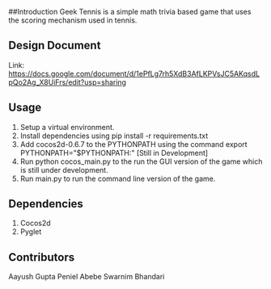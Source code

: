 ##Introduction 
Geek Tennis is a simple math trivia based game that uses the scoring mechanism used in tennis. 

## Design Document 
Link: https://docs.google.com/document/d/1ePfLg7rh5XdB3AfLKPVsJC5AKqsdLpQo2Ag_X8UiFrs/edit?usp=sharing

## Usage 
1. Setup a virtual environment.
2. Install dependencies using pip install -r requirements.txt 
3. Add cocos2d-0.6.7 to the PYTHONPATH using the command export PYTHONPATH="$PYTHONPATH:<path to cocos2d-0.6.7>"
[Still in Development]
4. Run python cocos_main.py to the run the GUI version of the game which is still under development. 
5. Run main.py to run the command line version of the game. 

## Dependencies 
1. Cocos2d
2. Pyglet 

## Contributors 
Aayush Gupta
Peniel Abebe 
Swarnim Bhandari 

